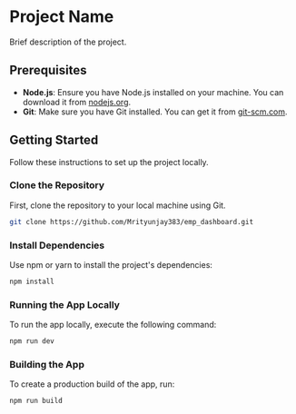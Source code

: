 # Project Name

Brief description of the project.

## Prerequisites

- **Node.js**: Ensure you have Node.js installed on your machine. You can download it from [nodejs.org](https://nodejs.org/).
- **Git**: Make sure you have Git installed. You can get it from [git-scm.com](https://git-scm.com/).

## Getting Started

Follow these instructions to set up the project locally.

### Clone the Repository

First, clone the repository to your local machine using Git.

```bash
git clone https://github.com/Mrityunjay383/emp_dashboard.git
```

### Install Dependencies
Use npm or yarn to install the project's dependencies:
```bash
npm install
```

### Running the App Locally
To run the app locally, execute the following command:
```bash
npm run dev
```

### Building the App
To create a production build of the app, run:
```bash
npm run build
```
